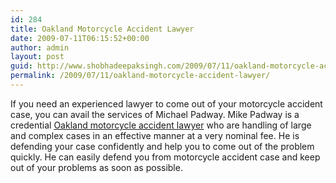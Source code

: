 ```yaml
---
id: 284
title: Oakland Motorcycle Accident Lawyer
date: 2009-07-11T06:15:52+00:00
author: admin
layout: post
guid: http://www.shobhadeepaksingh.com/2009/07/11/oakland-motorcycle-accident-lawyer/
permalink: /2009/07/11/oakland-motorcycle-accident-lawyer/
---
```

If you need an experienced lawyer to come out of your motorcycle accident case, you can avail the services of Michael Padway. Mike Padway is a credential [Oakland motorcycle accident lawyer](http://www.michaelpadway.com/about-us.html) who are handling of large and complex cases in an effective manner at a very nominal fee. He is defending your case confidently and help you to come out of the problem quickly. He can easily defend you from motorcycle accident case and keep out of your problems as soon as possible.
